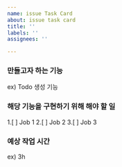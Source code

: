 ```yaml
---
name: issue Task Card
about: issue task card
title: ''
labels: ''
assignees: ''

---
```


### 만들고자 하는 기능
ex) Todo 생성 기능

### 해당 기능을 구현하기 위해 해야 할 일
1.[ ] Job 1
2.[ ] Job 2
3.[ ] Job 3

### 예상 작업 시간
ex) 3h
